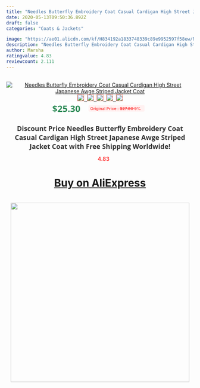 ```yaml
---
title: "Needles Butterfly Embroidery Coat Casual Cardigan High Street Japanese Awge Striped Jacket Coat"
date: 2020-05-13T09:50:36.892Z
draft: false
categories: "Coats & Jackets"

image: "https://ae01.alicdn.com/kf/H834192a1833748339c89e9952597f58ew/Needles-Butterfly-Embroidery-Coat-Casual-Cardigan-High-Street-Japanese-Awge-Striped-Jacket-Coat.jpg"
description: "Needles Butterfly Embroidery Coat Casual Cardigan High Street Japanese Awge Striped Jacket Coat"
author: Marsha
ratingvalue: 4.83
reviewcount: 2.111
---
```

<br>
<div style="text-align: center;">
<a href="https://s.click.aliexpress.com/e/_AlA0wv" target="_blank" rel="nofollow noopener noreferrer"><img alt="Needles Butterfly Embroidery Coat Casual Cardigan High Street Japanese Awge Striped Jacket Coat" class="magnifier-image" src="https://ae01.alicdn.com/kf/H834192a1833748339c89e9952597f58ew/Needles-Butterfly-Embroidery-Coat-Casual-Cardigan-High-Street-Japanese-Awge-Striped-Jacket-Coat.jpg_640x640.jpg">
<br>
<img style="border:1px solid salmon" src="https://ae01.alicdn.com/kf/H834192a1833748339c89e9952597f58ew/Needles-Butterfly-Embroidery-Coat-Casual-Cardigan-High-Street-Japanese-Awge-Striped-Jacket-Coat.jpg_120x120.jpg">&nbsp;&nbsp;<img style="border:1px solid salmon" src="https://ae01.alicdn.com/kf/H27d29e6192ae49f983c66b7e5829aa185/Needles-Butterfly-Embroidery-Coat-Casual-Cardigan-High-Street-Japanese-Awge-Striped-Jacket-Coat.jpg_120x120.jpg">&nbsp;&nbsp;<img style="border:1px solid salmon" src="https://ae01.alicdn.com/kf/Hc43fcc0ae03e4c138f9351bc776d682b2/Needles-Butterfly-Embroidery-Coat-Casual-Cardigan-High-Street-Japanese-Awge-Striped-Jacket-Coat.jpg_120x120.jpg">&nbsp;&nbsp;<img style="border:1px solid salmon" src="https://ae01.alicdn.com/kf/H7343bc9b59684fad9bd784ad2b232902X/Needles-Butterfly-Embroidery-Coat-Casual-Cardigan-High-Street-Japanese-Awge-Striped-Jacket-Coat.jpg_120x120.jpg">&nbsp;&nbsp;<img style="border:1px solid salmon" src="https://ae01.alicdn.com/kf/Hac83f2a746c3439f917719eacf65ad38v/Needles-Butterfly-Embroidery-Coat-Casual-Cardigan-High-Street-Japanese-Awge-Striped-Jacket-Coat.jpg_120x120.jpg"></a></div><br0>
<div style="text-align: center;"><span style="background-color: white; border: 0px; box-sizing: border-box; color: seagreen; display: inline-block; font-family: &quot;open sans&quot; , &quot;arial&quot; , &quot;helvetica&quot; , sans-serif , &quot;heiti&quot;; font-size: 24px; font-stretch: inherit; font-weight: 700; line-height: inherit; margin: 0px 10px 0px 0px; padding: 0px; vertical-align: middle;">$25.30 </span>
<span style="background: rgb(255 , 241 , 241); border-radius: 3px; border: 0px; box-sizing: border-box; color: #ff4747; display: inline-block; font-family: inherit; font-size: 12px; font-stretch: inherit; font-style: inherit; font-variant: inherit; font-weight: 600; line-height: inherit; margin: 0px; padding: 2px 5px; transform: scale(0.9); vertical-align: middle;">Original Price : <b style="text-decoration: line-through;">$27.80 </b> 9%&nbsp;&nbsp;</span></div>
<h1 style="color: #333333; display: inline-block; font-family: &quot;open sans&quot; , &quot;arial&quot; , &quot;helvetica&quot; , sans-serif , &quot;heiti&quot;; font-size: 18px; font-stretch: inherit; font-weight: 700; text-align: center;">Discount Price Needles Butterfly Embroidery Coat Casual Cardigan High Street Japanese Awge Striped Jacket Coat with Free Shipping Worldwide!</h1>
<div style="color: #ff4747; text-align: center;">
<img src="https://4.bp.blogspot.com/-M0ZcTcb-5uY/XleCXlxnR4I/AAAAAAAAAEc/OrjgMkXV1oMQFaCRZj5HQwOCBcu3w1FegCPcBGAYYCw/s1600/star.png" style="height: 15px;">&nbsp;<b>4.83</b></div>
<div class="button_cont" align="center"><a class="buynow_a" href="https://s.click.aliexpress.com/e/_AlA0wv" target="_blank" rel="nofollow noopener noreferrer"><H1>Buy on AliExpress</H1></a></div><br>
<div class="separator" style="clear: both; text-align: center;">
<img src="https://lh3.googleusercontent.com/-pTy5HemUv9M/XlePHvY0dAI/AAAAAAAAAE4/0nX5iRUoIWY8eMW9Dpxeirr157OZliDIgCLcBGAsYHQ/s1600/badge.gif" width="480">
</div>
